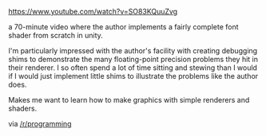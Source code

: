 https://www.youtube.com/watch?v=SO83KQuuZvg

a 70-minute video where the author implements a fairly complete font shader from scratch in unity.

I'm particularly impressed with the author's facility with creating debugging shims to demonstrate the many floating-point precision problems they hit in their renderer. I so often spend a lot of time sitting and stewing than I would if I would just implement little shims to illustrate the problems like the author does.

Makes me want to learn how to make graphics with simple renderers and shaders.

via [/r/programming](https://www.reddit.com/r/programming/comments/1c2y7og/sebastian_lague_coding_adventure_rendering_text/)